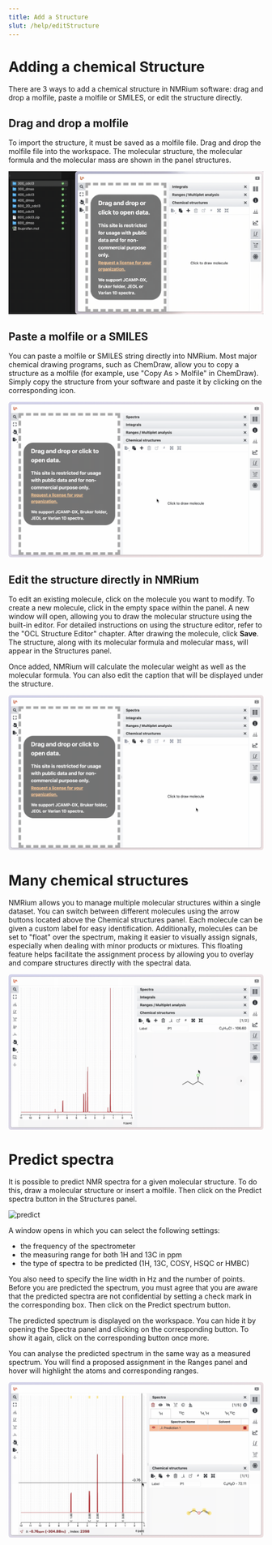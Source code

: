 ```yaml
---
title: Add a Structure
slut: /help/editStructure
---
```


# Adding a chemical Structure

There are 3 ways to add a chemical structure in NMRium software: drag and drop a molfile, paste a molfile or SMILES, or edit the structure directly.

## Drag and drop a molfile

To import the structure, it must be saved as a molfile file. Drag and drop the molfile file into the workspace. The molecular structure, the molecular formula and the molecular mass are shown in the panel structures.

![drag-drop](drag-drop.gif)

## Paste a molfile or a SMILES

You can paste a molfile or SMILES string directly into NMRium. Most major chemical drawing programs, such as ChemDraw, allow you to copy a structure as a molfile (for example, use "Copy As > Molfile" in ChemDraw). Simply copy the structure from your software and paste it by clicking on the corresponding icon.

![drag-drop](paste-molfile.gif)

## Edit the structure directly in NMRium

To edit an existing molecule, click on the molecule you want to modify. To create a new molecule, click in the empty space within the panel. A new window will open, allowing you to draw the molecular structure using the built-in editor. For detailed instructions on using the structure editor, refer to the "OCL Structure Editor" chapter. After drawing the molecule, click **Save**. The structure, along with its molecular formula and molecular mass, will appear in the Structures panel.

Once added, NMRium will calculate the molecular weight as well as the molecular formula. You can also edit the caption that will be displayed under the structure.

![edit-structure](edit-structure.gif)

# Many chemical structures

NMRium allows you to manage multiple molecular structures within a single dataset. You can switch between different molecules using the arrow buttons located above the Chemical structures panel. Each molecule can be given a custom label for easy identification. Additionally, molecules can be set to "float" over the spectrum, making it easier to visually assign signals, especially when dealing with minor products or mixtures. This floating feature helps facilitate the assignment process by allowing you to overlay and compare structures directly with the spectral data.

![many structures](many-structures.gif)

# Predict spectra

It is possible to predict NMR spectra for a given molecular structure. To do this, draw a molecular structure or insert a molfile. Then click on the Predict spectra button in the Structures panel.

![predict](predict.gif)

A window opens in which you can select the following settings:

- the frequency of the spectrometer
- the measuring range for both 1H and 13C in ppm
- the type of spectra to be predicted (1H, 13C, COSY, HSQC or HMBC)

You also need to specify the line width in Hz and the number of points. Before you are predicted the spectrum, you must agree that you are aware that the predicted spectra are not confidential by setting a check mark in the corresponding box. Then click on the Predict spectrum button.

The predicted spectrum is displayed on the workspace. You can hide it by opening the Spectra panel and clicking on the corresponding button. To show it again, click on the corresponding button once more.

You can analyse the predicted spectrum in the same way as a measured spectrum. You will find a proposed assignment in the Ranges panel and hover will highlight the atoms and corresponding ranges.

![predict-over](predict-over.gif)
